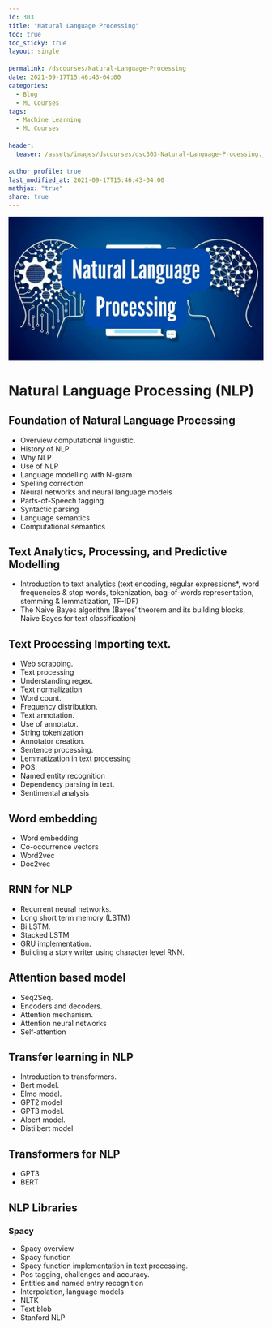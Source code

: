 ```yaml
---
id: 303    
title: "Natural Language Processing"
toc: true
toc_sticky: true
layout: single

permalink: /dscourses/Natural-Language-Processing
date: 2021-09-17T15:46:43-04:00
categories:
  - Blog
  - ML Courses
tags: 
  - Machine Learning
  - ML Courses

header:
  teaser: /assets/images/dscourses/dsc303-Natural-Language-Processing.jpg

author_profile: true
last_modified_at: 2021-09-17T15:46:43-04:00
mathjax: "true"
share: true
---
```


![Natural Language Processing](/assets/images/dscourses/dsc303-Natural-Language-Processing.jpg)


# Natural Language Processing (NLP)

## Foundation of Natural Language Processing
*   Overview computational linguistic.
*   History of NLP
*   Why NLP
*   Use of NLP
*   Language modelling with N-gram
*   Spelling correction
*   Neural networks and neural language models
*   Parts-of-Speech tagging
*   Syntactic parsing
*   Language semantics
*   Computational semantics

## Text Analytics, Processing, and Predictive Modelling
*   Introduction to text analytics (text encoding, regular expressions\*, word frequencies & stop words, tokenization, bag-of-words representation, stemming & lemmatization, TF-IDF)
*   The Naive Bayes algorithm (Bayes’ theorem and its building blocks, Naive Bayes for text classification)

## Text Processing Importing text.
*   Web scrapping.
*   Text processing
*   Understanding regex.
*   Text normalization
*   Word count.
*   Frequency distribution.
*   Text annotation.
*   Use of annotator.
*   String tokenization
*   Annotator creation.
*   Sentence processing.
*   Lemmatization in text processing
*   POS.
*   Named entity recognition
*   Dependency parsing in text.
*   Sentimental analysis

## Word embedding
*   Word embedding
*   Co-occurrence vectors
*   Word2vec
*   Doc2vec

## RNN for NLP
*   Recurrent neural networks.
*   Long short term memory (LSTM)
*   Bi LSTM.
*   Stacked LSTM
*   GRU implementation.
*   Building a story writer using character level RNN.

## Attention based model
*   Seq2Seq.
*   Encoders and decoders.
*   Attention mechanism.
*   Attention neural networks
*   Self-attention

## Transfer learning in NLP
*   Introduction to transformers.
*   Bert model.
*   Elmo model.
*   GPT2 model
*   GPT3 model.
*   Albert model.
*   Distilbert model

## Transformers for NLP
*   GPT3
*   BERT

## NLP Libraries

### Spacy
*   Spacy overview
*   Spacy function
*   Spacy function implementation in text processing.
*   Pos tagging, challenges and accuracy.
*   Entities and named entry recognition
*   Interpolation, language models
*   NLTK
*   Text blob
*   Stanford NLP
